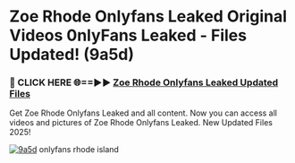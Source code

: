 # Zoe Rhode Onlyfans Leaked Original Videos 0nlyFans Leaked - Files Updated! (9a5d)

<h3>🔴 CLICK HERE 🌐==►► <a href="https://tinyurl.com/2jnfzry5" rel="nofollow">Zoe Rhode Onlyfans Leaked Updated Files</a></h3>

Get Zoe Rhode Onlyfans Leaked and all content. Now you can access all videos and pictures of Zoe Rhode Onlyfans Leaked. New Updated Files 2025!

[![9a5d](https://i.imgur.com/GyGTBgg.gif)](https://tinyurl.com/2jnfzry5)
onlyfans rhode island